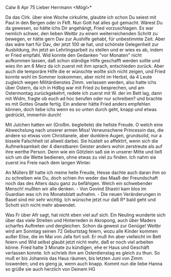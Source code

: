 Calw 8 Apr 75
Lieber Herrmann <Mögl>*

Da das Cirk. über eine Woche cirkulirte, glaubte ich schon Du seiest mit Paul in den Bergen oder in Fkft. Nun Gott hat alles gut gemacht. Wärest Du da gewesen, so hätte ichs Dir angehängt, Fried vorzuschlagen. Es war nemlich schwer, den lieben Weitbr zu einem weiterreichenden Schritt zu bewegen, er hätte gern Dav zur Aushilfe gehabt, für unbestimmte Zeit. Aber das wäre hart für Dav, der jetzt 100 œ hat, und schönste Gelegenheit zur Ausbildung, ihn jetzt an Lehrlingsarbeit zu stellen und er wies es ab, indem er Fried empfahl. Wid konnte den Gedanken "vor Monaten" nicht aufkommen lassen, daß schon ständige Hilfe geschafft werden sollte und wies ihn am 6 Merz da ich zuerst mit ihm sprach, entschieden zurück. Aber auch die temporäre Hilfe die er wünschte wollte sich nicht zeigen, und Fried konnte wohl im Sommer loskommen, aber nicht im Herbst, da 4 Leute zugleich wegen Militärdienstes Zimm. verlassen werden, also hatte ichs über Ostern, da ich in Hdlbg war mit Fried zu besprechen, und am Ostermontag zurückgekehrt, redete ich zuerst mit W. der im Bett lag, dann mit Widm, fragte ob euch ad hoc berufen oder nur schreiben? und brachte es mit Gottes Gnade fertig. Ein anderer hätte Fried anders empfehlen können, doch liebe ichs wenn es so unten durch geht, knapp und etwas gedrückt, immerhin durch!

Mit Julchen hatten wir (Großm. begleitete) die hellste Freude. O welch eine Abwechslung nach unserer armen Miss! Verwunschene Princessin das, die andere so etwas vom Christianele, aber dunklere Augen, grundsolid, nur a bissele Falschheit ist allweil darbei. Sie hüstelt so affektirt, wenn sich die Aufmerksamkeit der 4 dienstbaren Geister anders wohin zerstreute als auf ihre werthe Person. Denn wie ein Götzlein saß sie in unserer Mitte und ließ sich um die Wette bedienen, ohne etwas zu viel zu finden. Ich nahm sie zuerst ins Freie nach dem langen Winter.

An Müllers Bf hatte ich meine helle Freude, Hesse dachte auch daran ihm so zu schreiben wie Du, doch schien ihn weder das Maaß der Freundschaft noch das des Alters dazu ganz zu befähigen. Welch ein schwebender Mensch! mußten wir alle denken. - Von Govind Shastri kam blos im Guardian was ich ins Monatsblatt aufnahm. - Die neuen Veränderungen in Basel sind mir sehr wichtig. Ich wünsche jetzt nur daß R<eiff>* bald geht und Schott sich nicht mehr abwendet.

Was Fr über Afr sagt, hat nicht eben viel auf sich. Ein Neuling wunderte sich über das viele Streiten und Hinterreden in Akropong, auch über Maders scharfes Auftreten und dergleichen. Schon da gewest zur Genüge! 
Weitbr wird am Sonntag seinen 72 Geburtstag feiern, wozu alle Kinder kommen außer Elise, die im Mai von Jafa fort soll. Er muß ihn aber vielleicht im Bett feiern und Wid selbst glaubt jetzt nicht mehr, daß er noch viel arbeiten könne. Fried hatte 3 Monate zu kündigen, ehe er Haus und Geschäft verlassen konnte. Ich schrieb ihm am Osterdienstag es gleich zu thun. So muß er bis Johannis das Haus räumen, bis letzten Juni von Zimm loswerden; und es gieng ja, wenn auch knapp. Kommt nun die liebe Hanna so grüße sie auch herzlich von Deinem
 HG
